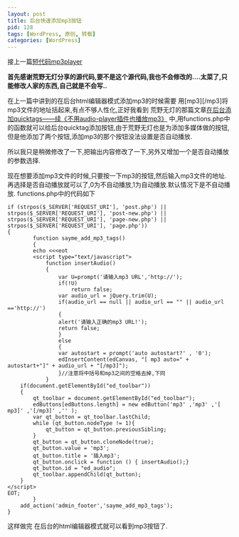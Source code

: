 ```yaml
---
layout: post
title: 后台快速添加mp3按钮
pid: 128
tags: [WordPress, 原创, 转载]
categories: [WordPress]
---
```

接上一篇[短代码mp3player](/2011/05/shortcode-enable-mp3player.html)

**首先感谢荒野无灯分享的源代码,要不是这个源代码,我也不会修改的....太菜了,只能修改人家的东西,自己就是不会写..**

在上一篇中讲到的在后台html编辑器模式添加mp3的时候需要 用[mp3\]\[/mp3]将mp3文件的地址括起来,有点不够人性化,正好我看到 荒野无灯的那篇文章[在后台添加quicktags——续《不用audio-player插件也播放mp3》](http://www.ihacklog.com/wordpress/plugins/add-media-quicktags-for-wp.html) 中,用functions.php中的函数就可以给后台quicktag添加按钮,由于荒野无灯也是为添加多媒体做的按钮,但是他添加了两个按钮,添加mp3的那个按钮没法设置是否自动播放.

所以我只是稍微修改了一下,把输出内容修改了一下,另外又增加一个是否自动播放的参数选择.

现在想要添加mp3文件的时候,只要按一下mp3的按钮,然后输入mp3文件的地址.再选择是否自动播放就可以了,0为不自动播放,1为自动播放.默认情况下是不自动播放.
functions.php中的代码如下

    if (strpos($_SERVER['REQUEST_URI'], 'post.php') || strpos($_SERVER['REQUEST_URI'], 'post-new.php') || strpos($_SERVER['REQUEST_URI'], 'page-new.php') || strpos($_SERVER['REQUEST_URI'], 'page.php'))
    {
            function sayme_add_mp3_tags()
            {
            echo <<<eot
            <script type="text/javascript">
                function insertAudio()
                {
                    var U=prompt('请输入mp3 URL','http://');
                    if(!U)
                        return false;
                    var audio_url = jQuery.trim(U);
                    if(audio_url == null || audio_url == "" || audio_url =='http://')
                    {
                    alert('请输入正确的mp3 URL!');
                    return false;
                    }
                    else
                    {
                    var autostart = prompt('auto autostart?' , '0');
                    edInsertContent(edCanvas, "[ mp3 auto=" + autostart+"]" + audio_url + "[/mp3]");
                    }//注意将中括号和mp3之间的空格去掉,下同
                }
        if(document.getElementById("ed_toolbar"))
        {
            qt_toolbar = document.getElementById("ed_toolbar");
            edButtons[edButtons.length] = new edButton('mp3' ,'mp3' ,'[ mp3]' ,'[/mp3]' ,'' );
            var qt_button = qt_toolbar.lastChild;
            while (qt_button.nodeType != 1){
                qt_button = qt_button.previousSibling;
            }
            qt_button = qt_button.cloneNode(true);
            qt_button.value = 'mp3';
            qt_button.title = '插入mp3';
            qt_button.onclick = function () { insertAudio();}
            qt_button.id = "ed_audio";
            qt_toolbar.appendChild(qt_button);
        }
    </script>
    EOT;
            }
        add_action('admin_footer','sayme_add_mp3_tags');
    }
这样做完 在后台的html编辑器模式就可以看到mp3按钮了.
